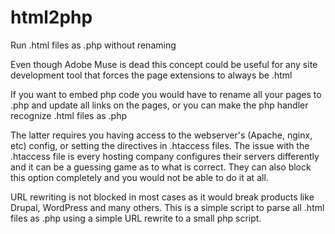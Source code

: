 # html2php
Run .html files as .php without renaming

Even though Adobe Muse is dead this concept could be useful for any site development tool that forces the page extensions to always be .html

If you want to embed php code you would have to rename all your pages to .php and update all links on the pages, or you can make the php handler recognize .html files as .php

The latter requires you having access to the webserver's (Apache, nginx, etc) config, or setting the directives in .htaccess files. The issue with the .htaccess file is every hosting company configures their servers differently and it can be a guessing game as to what is correct. They can also block this option completely and you would not be able to do it at all.

URL rewriting is not blocked in most cases as it would break products like Drupal, WordPress and many others. This is a simple script to parse all .html files as .php using a simple URL rewrite to a small php script.
